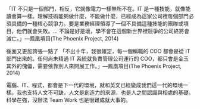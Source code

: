 「IT 不只是一個部門，相反，它就像電力一樣無所不在。IT 是一種技能，就像能讀會算一樣。理解技術能夠做什麼，不能做什麼，已經成為這家公司裡每個部門必須具備的一種核心競爭力。要是業務經理領導了一個不具備這種技能的團隊或項目，他們就會失敗。... 不論是好是壞，學不會在這個新世界裡競爭的公司終將會滅亡。」—鳳凰項目(The Phoenix Project, 2014)

後面又更加誇張一點了
「不出十年，我很確定，每一個稱職的 COO 都會是從 IT 部門出來的。任何尚未精通 IT 系統就負責管理公司運行的 COO，都只會是金玉其外的傀儡，需要依靠別人來開展工作。」—鳳凰項目(The Phoenix Project, 2014)

電腦、IT、程式，都會是下一代的環境，就和英文已經變成我們這一代的環境一樣。我也支持人文不可缺，人文是創造力的來源，也是人之間認識與相處的基礎。科學在強，沒辦法 Team Work 也是很難成就大事的。
